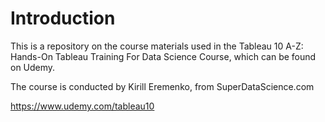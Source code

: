 # Introduction

This is a repository on the course materials used in the Tableau 10 A-Z: Hands-On Tableau Training For Data Science Course, which can be found on Udemy. 

The course is conducted by Kirill Eremenko, from SuperDataScience.com

https://www.udemy.com/tableau10